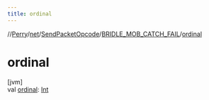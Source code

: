 ```yaml
---
title: ordinal
---
```

//[Perry](../../../../index.html)/[net](../../index.html)/[SendPacketOpcode](../index.html)/[BRIDLE_MOB_CATCH_FAIL](index.html)/[ordinal](ordinal.html)



# ordinal



[jvm]\
val [ordinal](ordinal.html): [Int](https://kotlinlang.org/api/latest/jvm/stdlib/kotlin/-int/index.html)




